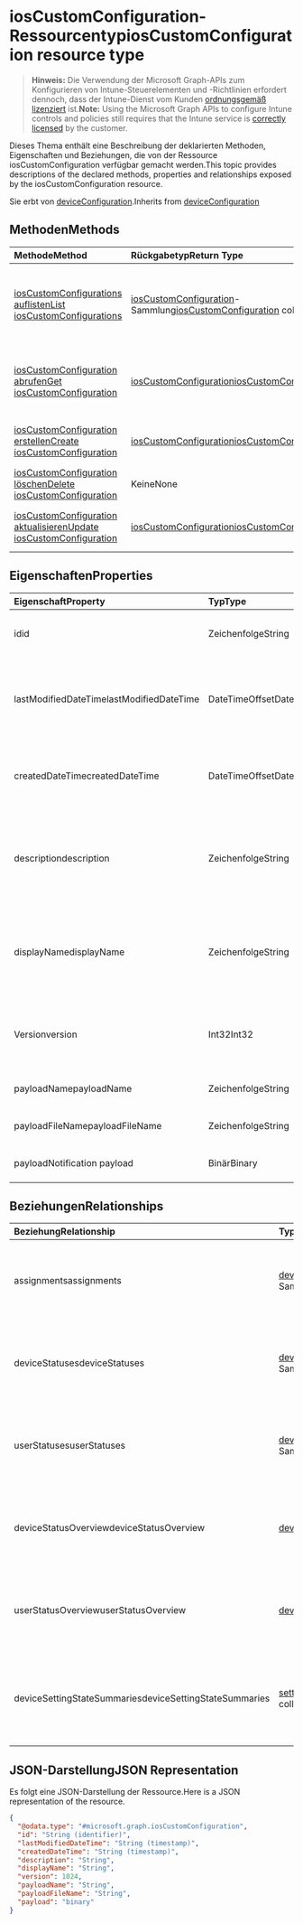 # <a name="ioscustomconfiguration-resource-type"></a><span data-ttu-id="09dd9-101">iosCustomConfiguration-Ressourcentyp</span><span class="sxs-lookup"><span data-stu-id="09dd9-101">iosCustomConfiguration resource type</span></span>

> <span data-ttu-id="09dd9-102">**Hinweis:** Die Verwendung der Microsoft Graph-APIs zum Konfigurieren von Intune-Steuerelementen und -Richtlinien erfordert dennoch, dass der Intune-Dienst vom Kunden [ordnungsgemäß lizenziert](https://go.microsoft.com/fwlink/?linkid=839381) ist.</span><span class="sxs-lookup"><span data-stu-id="09dd9-102">**Note:** Using the Microsoft Graph APIs to configure Intune controls and policies still requires that the Intune service is [correctly licensed](https://go.microsoft.com/fwlink/?linkid=839381) by the customer.</span></span>

<span data-ttu-id="09dd9-103">Dieses Thema enthält eine Beschreibung der deklarierten Methoden, Eigenschaften und Beziehungen, die von der Ressource iosCustomConfiguration verfügbar gemacht werden.</span><span class="sxs-lookup"><span data-stu-id="09dd9-103">This topic provides descriptions of the declared methods, properties and relationships exposed by the iosCustomConfiguration resource.</span></span>

<span data-ttu-id="09dd9-104">Sie erbt von [deviceConfiguration](../resources/intune_deviceconfig_deviceconfiguration.md).</span><span class="sxs-lookup"><span data-stu-id="09dd9-104">Inherits from [deviceConfiguration](../resources/intune_deviceconfig_deviceconfiguration.md)</span></span>

## <a name="methods"></a><span data-ttu-id="09dd9-105">Methoden</span><span class="sxs-lookup"><span data-stu-id="09dd9-105">Methods</span></span>
|<span data-ttu-id="09dd9-106">Methode</span><span class="sxs-lookup"><span data-stu-id="09dd9-106">Method</span></span>|<span data-ttu-id="09dd9-107">Rückgabetyp</span><span class="sxs-lookup"><span data-stu-id="09dd9-107">Return Type</span></span>|<span data-ttu-id="09dd9-108">Beschreibung</span><span class="sxs-lookup"><span data-stu-id="09dd9-108">Description</span></span>|
|:---|:---|:---|
|[<span data-ttu-id="09dd9-109">iosCustomConfigurations auflisten</span><span class="sxs-lookup"><span data-stu-id="09dd9-109">List iosCustomConfigurations</span></span>](../api/intune_deviceconfig_ioscustomconfiguration_list.md)|<span data-ttu-id="09dd9-110">[iosCustomConfiguration](../resources/intune_deviceconfig_ioscustomconfiguration.md)-Sammlung</span><span class="sxs-lookup"><span data-stu-id="09dd9-110">[iosCustomConfiguration](../resources/intune_deviceconfig_ioscustomconfiguration.md) collection</span></span>|<span data-ttu-id="09dd9-111">Auflisten von Eigenschaften und Beziehungen der [iosCustomConfiguration](../resources/intune_deviceconfig_ioscustomconfiguration.md)-Objekte.</span><span class="sxs-lookup"><span data-stu-id="09dd9-111">List properties and relationships of the [iosCustomConfiguration](../resources/intune_deviceconfig_ioscustomconfiguration.md) objects.</span></span>|
|[<span data-ttu-id="09dd9-112">iosCustomConfiguration abrufen</span><span class="sxs-lookup"><span data-stu-id="09dd9-112">Get iosCustomConfiguration</span></span>](../api/intune_deviceconfig_ioscustomconfiguration_get.md)|[<span data-ttu-id="09dd9-113">iosCustomConfiguration</span><span class="sxs-lookup"><span data-stu-id="09dd9-113">iosCustomConfiguration</span></span>](../resources/intune_deviceconfig_ioscustomconfiguration.md)|<span data-ttu-id="09dd9-114">Lesen von Eigenschaften und Beziehungen des [iosCustomConfiguration](../resources/intune_deviceconfig_ioscustomconfiguration.md)-Objekts.</span><span class="sxs-lookup"><span data-stu-id="09dd9-114">Read properties and relationships of [plannerTaskDetails](../resources/intune_deviceconfig_ioscustomconfiguration.md) object.</span></span>|
|[<span data-ttu-id="09dd9-115">iosCustomConfiguration erstellen</span><span class="sxs-lookup"><span data-stu-id="09dd9-115">Create iosCustomConfiguration</span></span>](../api/intune_deviceconfig_ioscustomconfiguration_create.md)|[<span data-ttu-id="09dd9-116">iosCustomConfiguration</span><span class="sxs-lookup"><span data-stu-id="09dd9-116">iosCustomConfiguration</span></span>](../resources/intune_deviceconfig_ioscustomconfiguration.md)|<span data-ttu-id="09dd9-117">Erstellen eines neuen [iosCustomConfiguration](../resources/intune_deviceconfig_ioscustomconfiguration.md)-Objekts.</span><span class="sxs-lookup"><span data-stu-id="09dd9-117">Create a new [plannerBucket](../resources/intune_deviceconfig_ioscustomconfiguration.md) object.</span></span>|
|[<span data-ttu-id="09dd9-118">iosCustomConfiguration löschen</span><span class="sxs-lookup"><span data-stu-id="09dd9-118">Delete iosCustomConfiguration</span></span>](../api/intune_deviceconfig_ioscustomconfiguration_delete.md)|<span data-ttu-id="09dd9-119">Keine</span><span class="sxs-lookup"><span data-stu-id="09dd9-119">None</span></span>|<span data-ttu-id="09dd9-120">Löscht eine [iosCustomConfiguration](../resources/intune_deviceconfig_ioscustomconfiguration.md).</span><span class="sxs-lookup"><span data-stu-id="09dd9-120">Deletes a [iosCustomConfiguration](../resources/intune_deviceconfig_ioscustomconfiguration.md).</span></span>|
|[<span data-ttu-id="09dd9-121">iosCustomConfiguration aktualisieren</span><span class="sxs-lookup"><span data-stu-id="09dd9-121">Update iosCustomConfiguration</span></span>](../api/intune_deviceconfig_ioscustomconfiguration_update.md)|[<span data-ttu-id="09dd9-122">iosCustomConfiguration</span><span class="sxs-lookup"><span data-stu-id="09dd9-122">iosCustomConfiguration</span></span>](../resources/intune_deviceconfig_ioscustomconfiguration.md)|<span data-ttu-id="09dd9-123">Aktualisieren der Eigenschaften eines [iosCustomConfiguration](../resources/intune_deviceconfig_ioscustomconfiguration.md)-Objekts.</span><span class="sxs-lookup"><span data-stu-id="09dd9-123">Update the properties of a [calendar](../resources/intune_deviceconfig_ioscustomconfiguration.md) object.</span></span>|

## <a name="properties"></a><span data-ttu-id="09dd9-124">Eigenschaften</span><span class="sxs-lookup"><span data-stu-id="09dd9-124">Properties</span></span>
|<span data-ttu-id="09dd9-125">Eigenschaft</span><span class="sxs-lookup"><span data-stu-id="09dd9-125">Property</span></span>|<span data-ttu-id="09dd9-126">Typ</span><span class="sxs-lookup"><span data-stu-id="09dd9-126">Type</span></span>|<span data-ttu-id="09dd9-127">Beschreibung</span><span class="sxs-lookup"><span data-stu-id="09dd9-127">Description</span></span>|
|:---|:---|:---|
|<span data-ttu-id="09dd9-128">id</span><span class="sxs-lookup"><span data-stu-id="09dd9-128">id</span></span>|<span data-ttu-id="09dd9-129">Zeichenfolge</span><span class="sxs-lookup"><span data-stu-id="09dd9-129">String</span></span>|<span data-ttu-id="09dd9-130">Schlüssel der Entität</span><span class="sxs-lookup"><span data-stu-id="09dd9-130">Key of the setting.</span></span> <span data-ttu-id="09dd9-131">Geerbt von [deviceConfiguration](../resources/intune_deviceconfig_deviceconfiguration.md).</span><span class="sxs-lookup"><span data-stu-id="09dd9-131">Inherited from [deviceConfiguration](../resources/intune_deviceconfig_deviceconfiguration.md)</span></span>|
|<span data-ttu-id="09dd9-132">lastModifiedDateTime</span><span class="sxs-lookup"><span data-stu-id="09dd9-132">lastModifiedDateTime</span></span>|<span data-ttu-id="09dd9-133">DateTimeOffset</span><span class="sxs-lookup"><span data-stu-id="09dd9-133">DateTimeOffset</span></span>|<span data-ttu-id="09dd9-134">Datum und Uhrzeit der letzten Änderung des Objekts.</span><span class="sxs-lookup"><span data-stu-id="09dd9-134">Indicates the date the object was last modified.</span></span> <span data-ttu-id="09dd9-135">Geerbt von [deviceConfiguration](../resources/intune_deviceconfig_deviceconfiguration.md).</span><span class="sxs-lookup"><span data-stu-id="09dd9-135">Inherited from [deviceConfiguration](../resources/intune_deviceconfig_deviceconfiguration.md)</span></span>|
|<span data-ttu-id="09dd9-136">createdDateTime</span><span class="sxs-lookup"><span data-stu-id="09dd9-136">createdDateTime</span></span>|<span data-ttu-id="09dd9-137">DateTimeOffset</span><span class="sxs-lookup"><span data-stu-id="09dd9-137">DateTimeOffset</span></span>|<span data-ttu-id="09dd9-138">Datum und Uhrzeit der Erstellung des Objekts.</span><span class="sxs-lookup"><span data-stu-id="09dd9-138">DateTime the object was created.</span></span> <span data-ttu-id="09dd9-139">Geerbt von [deviceConfiguration](../resources/intune_deviceconfig_deviceconfiguration.md).</span><span class="sxs-lookup"><span data-stu-id="09dd9-139">Inherited from [deviceConfiguration](../resources/intune_deviceconfig_deviceconfiguration.md)</span></span>|
|<span data-ttu-id="09dd9-140">description</span><span class="sxs-lookup"><span data-stu-id="09dd9-140">description</span></span>|<span data-ttu-id="09dd9-141">Zeichenfolge</span><span class="sxs-lookup"><span data-stu-id="09dd9-141">String</span></span>|<span data-ttu-id="09dd9-142">Beschreibung der Gerätekonfiguration (vom Administrator festgelegt).</span><span class="sxs-lookup"><span data-stu-id="09dd9-142">Admin provided description of the Device Configuration.</span></span> <span data-ttu-id="09dd9-143">Geerbt von [deviceConfiguration](../resources/intune_deviceconfig_deviceconfiguration.md).</span><span class="sxs-lookup"><span data-stu-id="09dd9-143">Inherited from [deviceConfiguration](../resources/intune_deviceconfig_deviceconfiguration.md)</span></span>|
|<span data-ttu-id="09dd9-144">displayName</span><span class="sxs-lookup"><span data-stu-id="09dd9-144">displayName</span></span>|<span data-ttu-id="09dd9-145">Zeichenfolge</span><span class="sxs-lookup"><span data-stu-id="09dd9-145">String</span></span>|<span data-ttu-id="09dd9-146">Name der Gerätekonfiguration (vom Administrator festgelegt).</span><span class="sxs-lookup"><span data-stu-id="09dd9-146">Admin provided name of the device configuration.</span></span> <span data-ttu-id="09dd9-147">Geerbt von [deviceConfiguration](../resources/intune_deviceconfig_deviceconfiguration.md).</span><span class="sxs-lookup"><span data-stu-id="09dd9-147">Inherited from [deviceConfiguration](../resources/intune_deviceconfig_deviceconfiguration.md)</span></span>|
|<span data-ttu-id="09dd9-148">Version</span><span class="sxs-lookup"><span data-stu-id="09dd9-148">version</span></span>|<span data-ttu-id="09dd9-149">Int32</span><span class="sxs-lookup"><span data-stu-id="09dd9-149">Int32</span></span>|<span data-ttu-id="09dd9-150">Version der Gerätekonfiguration.</span><span class="sxs-lookup"><span data-stu-id="09dd9-150">Version of the device configuration.</span></span> <span data-ttu-id="09dd9-151">Geerbt von [deviceConfiguration](../resources/intune_deviceconfig_deviceconfiguration.md).</span><span class="sxs-lookup"><span data-stu-id="09dd9-151">Inherited from [deviceConfiguration](../resources/intune_deviceconfig_deviceconfiguration.md)</span></span>|
|<span data-ttu-id="09dd9-152">payloadName</span><span class="sxs-lookup"><span data-stu-id="09dd9-152">payloadName</span></span>|<span data-ttu-id="09dd9-153">Zeichenfolge</span><span class="sxs-lookup"><span data-stu-id="09dd9-153">String</span></span>|<span data-ttu-id="09dd9-154">Name, der dem Benutzer angezeigt wird.</span><span class="sxs-lookup"><span data-stu-id="09dd9-154">Name that is displayed to the user.</span></span>|
|<span data-ttu-id="09dd9-155">payloadFileName</span><span class="sxs-lookup"><span data-stu-id="09dd9-155">payloadFileName</span></span>|<span data-ttu-id="09dd9-156">Zeichenfolge</span><span class="sxs-lookup"><span data-stu-id="09dd9-156">String</span></span>|<span data-ttu-id="09dd9-157">Name der Nutzlastdatei (\*.mobileconfig</span><span class="sxs-lookup"><span data-stu-id="09dd9-157">Payload file name (\*.mobileconfig</span></span> | <span data-ttu-id="09dd9-158">\*.xml).</span><span class="sxs-lookup"><span data-stu-id="09dd9-158">Xml</span></span>|
|<span data-ttu-id="09dd9-159">payload</span><span class="sxs-lookup"><span data-stu-id="09dd9-159">Notification payload</span></span>|<span data-ttu-id="09dd9-160">Binär</span><span class="sxs-lookup"><span data-stu-id="09dd9-160">Binary</span></span>|<span data-ttu-id="09dd9-161">Nutzlast</span><span class="sxs-lookup"><span data-stu-id="09dd9-161">Payload.</span></span> <span data-ttu-id="09dd9-162">(UTF8-codiertes Bytearray)</span><span class="sxs-lookup"><span data-stu-id="09dd9-162">(UTF8 encoded byte array)</span></span>|

## <a name="relationships"></a><span data-ttu-id="09dd9-163">Beziehungen</span><span class="sxs-lookup"><span data-stu-id="09dd9-163">Relationships</span></span>
|<span data-ttu-id="09dd9-164">Beziehung</span><span class="sxs-lookup"><span data-stu-id="09dd9-164">Relationship</span></span>|<span data-ttu-id="09dd9-165">Typ</span><span class="sxs-lookup"><span data-stu-id="09dd9-165">Type</span></span>|<span data-ttu-id="09dd9-166">Beschreibung</span><span class="sxs-lookup"><span data-stu-id="09dd9-166">Description</span></span>|
|:---|:---|:---|
|<span data-ttu-id="09dd9-167">assignments</span><span class="sxs-lookup"><span data-stu-id="09dd9-167">assignments</span></span>|<span data-ttu-id="09dd9-168">[deviceConfigurationAssignment](../resources/intune_deviceconfig_deviceconfigurationassignment.md)-Sammlung</span><span class="sxs-lookup"><span data-stu-id="09dd9-168">[deviceConfigurationAssignment](../resources/intune_deviceconfig_deviceconfigurationassignment.md) collection</span></span>|<span data-ttu-id="09dd9-169">Liste der Zuweisungen für das Gerätekonfigurationsprofil.</span><span class="sxs-lookup"><span data-stu-id="09dd9-169">The list of assignments for the device configuration profile.</span></span> <span data-ttu-id="09dd9-170">Geerbt von [deviceConfiguration](../resources/intune_deviceconfig_deviceconfiguration.md).</span><span class="sxs-lookup"><span data-stu-id="09dd9-170">Inherited from [deviceConfiguration](../resources/intune_deviceconfig_deviceconfiguration.md)</span></span>|
|<span data-ttu-id="09dd9-171">deviceStatuses</span><span class="sxs-lookup"><span data-stu-id="09dd9-171">deviceStatuses</span></span>|<span data-ttu-id="09dd9-172">[deviceConfigurationDeviceStatus](../resources/intune_deviceconfig_deviceconfigurationdevicestatus.md)-Sammlung</span><span class="sxs-lookup"><span data-stu-id="09dd9-172">[deviceConfigurationDeviceStatus](../resources/intune_deviceconfig_deviceconfigurationdevicestatus.md) collection</span></span>|<span data-ttu-id="09dd9-173">Installationsstatus der Gerätekonfiguration nach Gerät.</span><span class="sxs-lookup"><span data-stu-id="09dd9-173">Device configuration installation status by device.</span></span> <span data-ttu-id="09dd9-174">Geerbt von [deviceConfiguration](../resources/intune_deviceconfig_deviceconfiguration.md).</span><span class="sxs-lookup"><span data-stu-id="09dd9-174">Inherited from [deviceConfiguration](../resources/intune_deviceconfig_deviceconfiguration.md)</span></span>|
|<span data-ttu-id="09dd9-175">userStatuses</span><span class="sxs-lookup"><span data-stu-id="09dd9-175">userStatuses</span></span>|<span data-ttu-id="09dd9-176">[deviceConfigurationUserStatus](../resources/intune_deviceconfig_deviceconfigurationuserstatus.md)-Sammlung</span><span class="sxs-lookup"><span data-stu-id="09dd9-176">[deviceConfigurationUserStatus](../resources/intune_deviceconfig_deviceconfigurationuserstatus.md) collection</span></span>|<span data-ttu-id="09dd9-177">Installationsstatus der Gerätekonfiguration nach Benutzer.</span><span class="sxs-lookup"><span data-stu-id="09dd9-177">Device configuration installation stauts by user.</span></span> <span data-ttu-id="09dd9-178">Geerbt von [deviceConfiguration](../resources/intune_deviceconfig_deviceconfiguration.md).</span><span class="sxs-lookup"><span data-stu-id="09dd9-178">Inherited from [deviceConfiguration](../resources/intune_deviceconfig_deviceconfiguration.md)</span></span>|
|<span data-ttu-id="09dd9-179">deviceStatusOverview</span><span class="sxs-lookup"><span data-stu-id="09dd9-179">deviceStatusOverview</span></span>|[<span data-ttu-id="09dd9-180">deviceConfigurationDeviceOverview</span><span class="sxs-lookup"><span data-stu-id="09dd9-180">deviceConfigurationDeviceOverview</span></span>](../resources/intune_deviceconfig_deviceconfigurationdeviceoverview.md)|<span data-ttu-id="09dd9-181">Übersicht über den Status der Gerätekonfiguration nach Gerät. Geerbt von [deviceConfiguration](../resources/intune_deviceconfig_deviceconfiguration.md).</span><span class="sxs-lookup"><span data-stu-id="09dd9-181">Device Configuration devices status overview Inherited from [deviceConfiguration](../resources/intune_deviceconfig_deviceconfiguration.md)</span></span>|
|<span data-ttu-id="09dd9-182">userStatusOverview</span><span class="sxs-lookup"><span data-stu-id="09dd9-182">userStatusOverview</span></span>|[<span data-ttu-id="09dd9-183">deviceConfigurationUserOverview</span><span class="sxs-lookup"><span data-stu-id="09dd9-183">deviceConfigurationUserOverview</span></span>](../resources/intune_deviceconfig_deviceconfigurationuseroverview.md)|<span data-ttu-id="09dd9-184">Übersicht über den Status der Gerätekonfiguration nach Benutzer. Geerbt von [deviceConfiguration](../resources/intune_deviceconfig_deviceconfiguration.md).</span><span class="sxs-lookup"><span data-stu-id="09dd9-184">Device Configuration users status overview Inherited from [deviceConfiguration](../resources/intune_deviceconfig_deviceconfiguration.md)</span></span>|
|<span data-ttu-id="09dd9-185">deviceSettingStateSummaries</span><span class="sxs-lookup"><span data-stu-id="09dd9-185">deviceSettingStateSummaries</span></span>|<span data-ttu-id="09dd9-186"> [settingStateDeviceSummary](../resources/intune_deviceconfig_settingstatedevicesummary.md)-Sammlung</span><span class="sxs-lookup"><span data-stu-id="09dd9-186">[settingStateDeviceSummary](../resources/intune_deviceconfig_settingstatedevicesummary.md) collection</span></span>|<span data-ttu-id="09dd9-187">Übersicht über den Einstellungsstatus für die Gerätekonfiguration nach Gerät. Geerbt von [deviceConfiguration](../resources/intune_deviceconfig_deviceconfiguration.md)</span><span class="sxs-lookup"><span data-stu-id="09dd9-187">Device Configuration Setting State Device Summary Inherited from [deviceConfiguration](../resources/intune_deviceconfig_deviceconfiguration.md)</span></span>|

## <a name="json-representation"></a><span data-ttu-id="09dd9-188">JSON-Darstellung</span><span class="sxs-lookup"><span data-stu-id="09dd9-188">JSON Representation</span></span>
<span data-ttu-id="09dd9-189">Es folgt eine JSON-Darstellung der Ressource.</span><span class="sxs-lookup"><span data-stu-id="09dd9-189">Here is a JSON representation of the resource.</span></span>
<!-- {
  "blockType": "resource",
  "keyProperty": "id",
  "@odata.type": "microsoft.graph.iosCustomConfiguration"
}
-->
``` json
{
  "@odata.type": "#microsoft.graph.iosCustomConfiguration",
  "id": "String (identifier)",
  "lastModifiedDateTime": "String (timestamp)",
  "createdDateTime": "String (timestamp)",
  "description": "String",
  "displayName": "String",
  "version": 1024,
  "payloadName": "String",
  "payloadFileName": "String",
  "payload": "binary"
}
```



